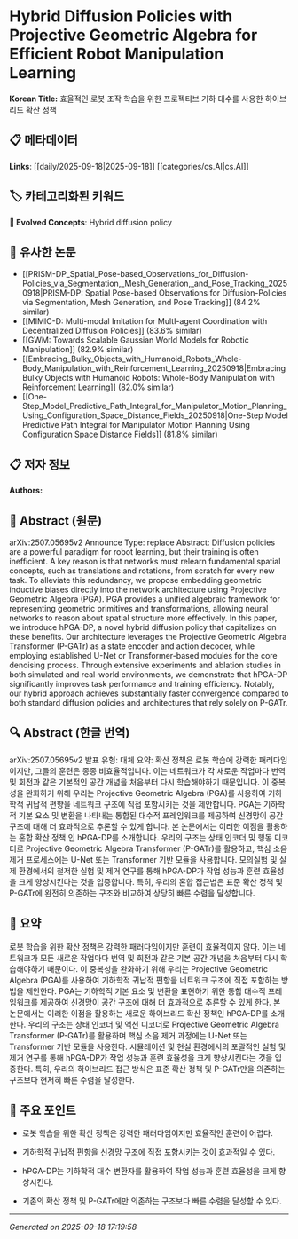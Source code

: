 
# Hybrid Diffusion Policies with Projective Geometric Algebra for Efficient Robot Manipulation Learning

**Korean Title:** 효율적인 로봇 조작 학습을 위한 프로젝티브 기하 대수를 사용한 하이브리드 확산 정책

## 📋 메타데이터

**Links**: [[daily/2025-09-18|2025-09-18]] [[categories/cs.AI|cs.AI]]

## 🏷️ 카테고리화된 키워드
**🚀 Evolved Concepts**: Hybrid diffusion policy

## 🔗 유사한 논문
- [[PRISM-DP_Spatial_Pose-based_Observations_for_Diffusion-Policies_via_Segmentation,_Mesh_Generation,_and_Pose_Tracking_20250918|PRISM-DP: Spatial Pose-based Observations for Diffusion-Policies via Segmentation, Mesh Generation, and Pose Tracking]] (84.2% similar)
- [[MIMIC-D: Multi-modal Imitation for MultI-agent Coordination with Decentralized Diffusion Policies]] (83.6% similar)
- [[GWM: Towards Scalable Gaussian World Models for Robotic Manipulation]] (82.9% similar)
- [[Embracing_Bulky_Objects_with_Humanoid_Robots_Whole-Body_Manipulation_with_Reinforcement_Learning_20250918|Embracing Bulky Objects with Humanoid Robots: Whole-Body Manipulation with Reinforcement Learning]] (82.0% similar)
- [[One-Step_Model_Predictive_Path_Integral_for_Manipulator_Motion_Planning_Using_Configuration_Space_Distance_Fields_20250918|One-Step Model Predictive Path Integral for Manipulator Motion Planning Using Configuration Space Distance Fields]] (81.8% similar)

## 📋 저자 정보

**Authors:** 

## 📄 Abstract (원문)

arXiv:2507.05695v2 Announce Type: replace 
Abstract: Diffusion policies are a powerful paradigm for robot learning, but their training is often inefficient. A key reason is that networks must relearn fundamental spatial concepts, such as translations and rotations, from scratch for every new task. To alleviate this redundancy, we propose embedding geometric inductive biases directly into the network architecture using Projective Geometric Algebra (PGA). PGA provides a unified algebraic framework for representing geometric primitives and transformations, allowing neural networks to reason about spatial structure more effectively. In this paper, we introduce hPGA-DP, a novel hybrid diffusion policy that capitalizes on these benefits. Our architecture leverages the Projective Geometric Algebra Transformer (P-GATr) as a state encoder and action decoder, while employing established U-Net or Transformer-based modules for the core denoising process. Through extensive experiments and ablation studies in both simulated and real-world environments, we demonstrate that hPGA-DP significantly improves task performance and training efficiency. Notably, our hybrid approach achieves substantially faster convergence compared to both standard diffusion policies and architectures that rely solely on P-GATr.

## 🔍 Abstract (한글 번역)

arXiv:2507.05695v2 발표 유형: 대체
요약: 확산 정책은 로봇 학습에 강력한 패러다임이지만, 그들의 훈련은 종종 비효율적입니다. 이는 네트워크가 각 새로운 작업마다 번역 및 회전과 같은 기본적인 공간 개념을 처음부터 다시 학습해야하기 때문입니다. 이 중복성을 완화하기 위해 우리는 Projective Geometric Algebra (PGA)를 사용하여 기하학적 귀납적 편향을 네트워크 구조에 직접 포함시키는 것을 제안합니다. PGA는 기하학적 기본 요소 및 변환을 나타내는 통합된 대수적 프레임워크를 제공하여 신경망이 공간 구조에 대해 더 효과적으로 추론할 수 있게 합니다. 본 논문에서는 이러한 이점을 활용하는 혼합 확산 정책 인 hPGA-DP를 소개합니다. 우리의 구조는 상태 인코더 및 행동 디코더로 Projective Geometric Algebra Transformer (P-GATr)를 활용하고, 핵심 소음 제거 프로세스에는 U-Net 또는 Transformer 기반 모듈을 사용합니다. 모의실험 및 실제 환경에서의 철저한 실험 및 제거 연구를 통해 hPGA-DP가 작업 성능과 훈련 효율성을 크게 향상시킨다는 것을 입증합니다. 특히, 우리의 혼합 접근법은 표준 확산 정책 및 P-GATr에 완전히 의존하는 구조와 비교하여 상당히 빠른 수렴을 달성합니다.

## 📝 요약

로봇 학습을 위한 확산 정책은 강력한 패러다임이지만 훈련이 효율적이지 않다. 이는 네트워크가 모든 새로운 작업마다 번역 및 회전과 같은 기본 공간 개념을 처음부터 다시 학습해야하기 때문이다. 이 중복성을 완화하기 위해 우리는 Projective Geometric Algebra (PGA)를 사용하여 기하학적 귀납적 편향을 네트워크 구조에 직접 포함하는 방법을 제안한다. PGA는 기하학적 기본 요소 및 변환을 표현하기 위한 통합 대수적 프레임워크를 제공하여 신경망이 공간 구조에 대해 더 효과적으로 추론할 수 있게 한다. 본 논문에서는 이러한 이점을 활용하는 새로운 하이브리드 확산 정책인 hPGA-DP를 소개한다. 우리의 구조는 상태 인코더 및 액션 디코더로 Projective Geometric Algebra Transformer (P-GATr)를 활용하며 핵심 소음 제거 과정에는 U-Net 또는 Transformer 기반 모듈을 사용한다. 시뮬레이션 및 현실 환경에서의 포괄적인 실험 및 제거 연구를 통해 hPGA-DP가 작업 성능과 훈련 효율성을 크게 향상시킨다는 것을 입증한다. 특히, 우리의 하이브리드 접근 방식은 표준 확산 정책 및 P-GATr만을 의존하는 구조보다 현저히 빠른 수렴을 달성한다.

## 🎯 주요 포인트

- 로봇 학습을 위한 확산 정책은 강력한 패러다임이지만 효율적인 훈련이 어렵다.

- 기하학적 귀납적 편향을 신경망 구조에 직접 포함시키는 것이 효과적일 수 있다.

- hPGA-DP는 기하학적 대수 변환자를 활용하여 작업 성능과 훈련 효율성을 크게 향상시킨다.

- 기존의 확산 정책 및 P-GATr에만 의존하는 구조보다 빠른 수렴을 달성할 수 있다.

---

*Generated on 2025-09-18 17:19:58*